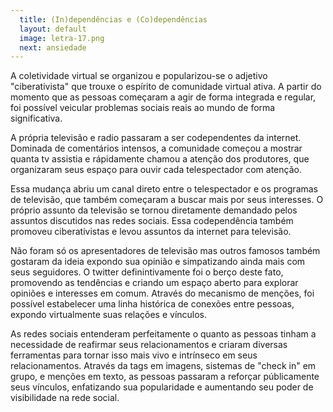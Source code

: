 ```yaml
---
  title: (In)dependências e (Co)dependências
  layout: default
  image: letra-17.png
  next: ansiedade
---
```


A coletividade virtual se organizou e popularizou-se o adjetivo "ciberativista" que trouxe o espírito de comunidade virtual ativa. A partir do momento que as pessoas começaram a agir de forma integrada e regular, foi possível veicular problemas sociais reais ao mundo de forma significativa.

A própria televisão e radio passaram a ser codependentes da internet. Dominada de comentários intensos, a comunidade começou a mostrar quanta tv assistia e rápidamente chamou a atenção dos produtores, que organizaram seus espaço para ouvir cada telespectador com atenção.

Essa mudança abriu um canal direto entre o telespectador e os programas de televisão, que também começaram a buscar mais por seus interesses. O próprio assunto da televisão se tornou diretamente demandado pelos assuntos discutidos nas redes sociais. Essa codependência também promoveu ciberativistas e levou assuntos da internet para televisão.

Não foram só os apresentadores de televisão mas outros famosos também gostaram da ideia expondo sua opinião e simpatizando ainda mais com seus seguidores. O twitter definintivamente foi o berço deste fato, promovendo as tendências e criando um espaço aberto para explorar opiniões e interesses em comum. Através do mecanismo de menções, foi possível estabelecer uma linha histórica de conexões entre pessoas, expondo virtualmente suas relações e vínculos.

As redes sociais entenderam perfeitamente o quanto as pessoas tinham a necessidade de reafirmar seus relacionamentos e criaram diversas ferramentas para tornar isso mais vivo e intrínseco em seus relacionamentos. Através da tags em imagens, sistemas de "check in" em grupo, e menções em texto, as pessoas passaram a reforçar públicamente seus vínculos, enfatizando sua popularidade e aumentando seu poder de visibilidade na rede social.
